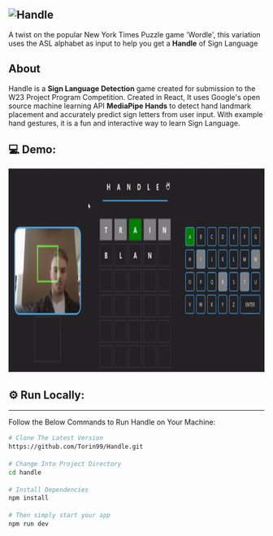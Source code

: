 ![Handle](https://user-images.githubusercontent.com/87572723/229592216-d4319f09-f6cd-40f6-a808-da9785cc7857.png)
---
A twist on the popular New York Times Puzzle game 'Wordle', this variation uses the ASL alphabet as input to help you get a **Handle** of Sign Language

## About

Handle is a **Sign Language Detection** game created for submission to the W23 Project Program Competition. Created in React, It uses Google's open source machine learning API **MediaPipe Hands** to detect hand landmark placement and accurately predict sign letters from user input. With example hand gestures, it is a fun and interactive way to learn Sign Language. 


## 💻 Demo:
<img src="/public/HandleGif.gif" width="600" height="400">


## ⚙️ Run Locally:
---------------

Follow the Below Commands to Run Handle on Your Machine:

```bash
# Clone The Latest Version
https://github.com/Torin99/Handle.git

# Change Into Project Directory
cd handle

# Install Dependencies
npm install

# Then simply start your app
npm run dev
```

